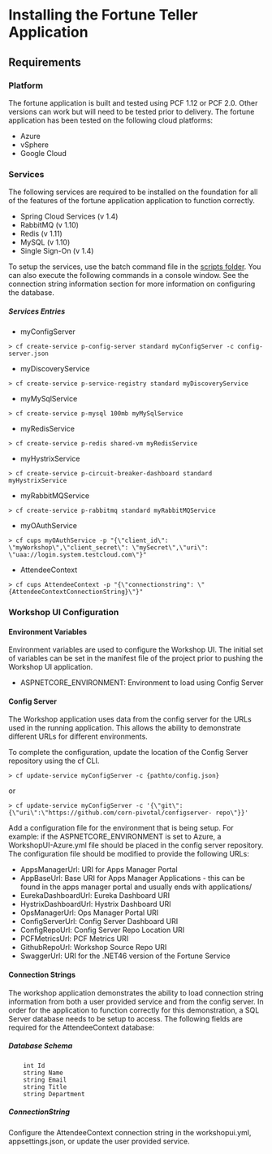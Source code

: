 # Installing the Fortune Teller Application

## Requirements

### Platform
The fortune application is built and tested using PCF 1.12 or PCF 2.0. Other versions can work but will need to be tested prior to delivery. The fortune application has been tested on the following cloud platforms:

- Azure
- vSphere
- Google Cloud

### Services
The following services are required to be installed on the foundation for all of the features of the fortune application application to function correctly.
- Spring Cloud Services (v 1.4)
- RabbitMQ (v 1.10)
- Redis (v 1.11)
- MySQL (v 1.10)
- Single Sign-On (v 1.4)

To setup the services, use the batch command file in the [scripts folder](https://github.com/corn-pivotal/Fortune-Demo-Core2/tree/master/scripts). You can also execute the following commands in a console window. See the connection string information section for more information on configuring the database.

##### Services Entries
- myConfigServer

`> cf create-service p-config-server standard myConfigServer -c config-server.json`

- myDiscoveryService

`> cf create-service p-service-registry standard myDiscoveryService`

- myMySqlService

`> cf create-service p-mysql 100mb myMySqlService`

- myRedisService

`> cf create-service p-redis shared-vm myRedisService`

- myHystrixService

`> cf create-service p-circuit-breaker-dashboard standard myHystrixService`

- myRabbitMQService

`> cf create-service p-rabbitmq standard myRabbitMQService`

- myOAuthService

`> cf cups myOAuthService -p "{\"client_id\": \"myWorkshop\",\"client_secret\": \"mySecret\",\"uri\": \"uaa://login.system.testcloud.com\"}"`

- AttendeeContext

`> cf cups AttendeeContext -p "{\"connectionstring": \"{AttendeeContextConnectionString}\"}"`


### Workshop UI Configuration

#### Environment Variables
Environment variables are used to configure the Workshop UI. The initial set of variables can be set in the manifest file of the project prior to pushing the Workshop UI application.

- ASPNETCORE_ENVIRONMENT: Environment to load using Config Server

#### Config Server
The Workshop application uses data from the config server for the URLs used in the running application.  This allows the ability to demonstrate different URLs for different environments. 

To complete the configuration, update the location of the Config Server repository using the cf CLI. 

`> cf update-service myConfigServer -c {pathto/config.json}`

or

`> cf update-service myConfigServer -c '{\"git\":{\"uri\":\"https://github.com/corn-pivotal/configserver-
repo\"}}'`

Add a configuration file for the environment that is being setup. For example: if the ASPNETCORE_ENVIRONMENT is set to Azure, a WorkshopUI-Azure.yml file should be placed in the config server repository. The configuration file should be modified to provide the following URLs:

- AppsManagerUrl: URI for Apps Manager Portal
- AppBaseUrl: Base URI for Apps Manager Applications - this can be found in the apps manager portal and usually ends with applications/
- EurekaDashboardUrl: Eureka Dashboard URI
- HystrixDashboardUrl: Hystrix Dashboard URI
- OpsManagerUrl: Ops Manager Portal URI
- ConfigServerUrl: Config Server Dashboard URI
- ConfigRepoUrl: Config Server Repo Location URI
- PCFMetricsUrl: PCF Metrics URI
- GithubRepoUrl: Workshop Source Repo URI
- SwaggerUrl: URI for the .NET46 version of the Fortune Service

#### Connection Strings
The workshop application demonstrates the ability to load connection string information from both a user provided service and from the config server. In order for the application to function correctly for this demonstration, a SQL Server database 
needs to be setup to access. The following fields are required for the AttendeeContext database:

##### Database Schema
        int Id
        string Name
        string Email
        string Title
        string Department

##### ConnectionString
Configure the AttendeeContext connection string in the workshopui.yml, appsettings.json, or update the user provided service.



